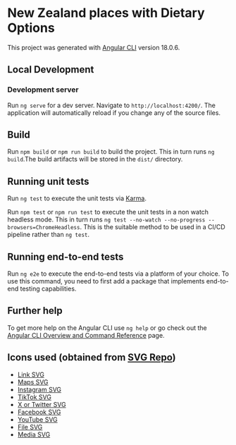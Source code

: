 # New Zealand places with Dietary Options

This project was generated with [Angular CLI](https://github.com/angular/angular-cli) version 18.0.6.

## Local Development

### Development server

Run `ng serve` for a dev server. Navigate to `http://localhost:4200/`. The application will automatically reload if you change any of the source files.

## Build

Run `npm build` or `npm run build` to build the project. This in turn runs `ng build`.The build artifacts will be stored in the `dist/` directory.

## Running unit tests

Run `ng test` to execute the unit tests via [Karma](https://karma-runner.github.io).

Run `npm test` or `npm run test` to execute the unit tests in a non watch headless mode. This in turn runs `ng test --no-watch --no-progress --browsers=ChromeHeadless`. This is the suitable method to be used in a CI/CD pipeline rather than `ng test`.

## Running end-to-end tests

Run `ng e2e` to execute the end-to-end tests via a platform of your choice. To use this command, you need to first add a package that implements end-to-end testing capabilities.

## Further help

To get more help on the Angular CLI use `ng help` or go check out the [Angular CLI Overview and Command Reference](https://angular.dev/tools/cli) page.

## Icons used (obtained from [SVG Repo](https://www.svgrepo.com))

- [Link SVG](https://www.svgrepo.com/svg/471611/link-01)
- [Maps SVG](https://www.svgrepo.com/svg/283294/maps-and-flags-pin)
- [Instagram SVG](https://www.svgrepo.com/svg/512399/instagram-167)
- [TikTok SVG](https://www.svgrepo.com/svg/473806/tiktok)
- [X or Twitter SVG](https://icons8.com/icon/YfCbGWCWcuar/twitterx)
- [Facebook SVG](https://www.svgrepo.com/svg/506656/facebook)
- [YouTube SVG](https://www.svgrepo.com/svg/486513/youtube-filled)
- [File SVG](https://www.svgrepo.com/svg/513144/file-1)
- [Media SVG](https://www.svgrepo.com/svg/446256/media)

